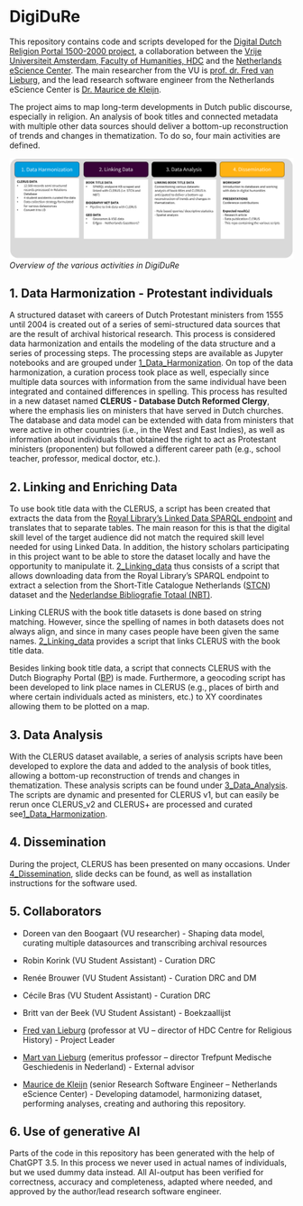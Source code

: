 # DigiDuRe

This repository contains code and scripts developed for the [Digital Dutch Religion Portal 1500-2000 project](https://research-software-directory.org/projects/digidure), a collaboration between the [Vrije Universiteit Amsterdam, Faculty of Humanities, HDC](https://vu.nl/nl/over-de-vu/diensten/universiteitsbibliotheek/meer-over/collectie-hdc-protestants-erfgoed) and the [Netherlands eScience Center](https://www.esciencecenter.nl). The main researcher from the VU is [prof. dr. Fred van Lieburg](https://research.vu.nl/en/persons/fred-van-lieburg), and the lead research software engineer from the Netherlands eScience Center is [Dr. Maurice de Kleijn](https://www.esciencecenter.nl/team/dr-maurice-de-kleijn/).

The project aims to map long-term developments in Dutch public discourse, especially in religion. An analysis of book titles and connected metadata with multiple other data sources should deliver a bottom-up reconstruction of trends and changes in thematization. To do so, four main activities are defined.

![Figure 1 shows a schematic overview of the various activities.](/images/figure1.png)
*Overview of the various activities in DigiDuRe*

## 1. Data Harmonization - Protestant individuals

A structured dataset with careers of Dutch Protestant ministers from 1555 until 2004 is created out of a series of semi-structured data sources that are the result of archival historical research. This process is considered data harmonization and entails the modeling of the data structure and a series of processing steps. The processing steps are available as Jupyter notebooks and are grouped under [1_Data_Harmonization](/1_Data_Harmonization/). On top of the data harmonization, a curation process took place as well, especially since multiple data sources with information from the same individual have been integrated and contained differences in spelling. This process has resulted in a new dataset named **CLERUS - Database Dutch Reformed Clergy**, where the emphasis lies on ministers that have served in Dutch churches. The database and data model can be extended with data from ministers that were active in other countries (i.e., in the West and East Indies), as well as information about individuals that obtained the right to act as Protestant ministers (proponenten) but followed a different career path (e.g., school teacher, professor, medical doctor, etc.).

## 2. Linking and Enriching Data

To use book title data with the CLERUS, a script has been created that extracts the data from the [Royal Library’s Linked Data SPARQL endpoint](http://data.bibliotheken.nl/sparql) and translates that to separate tables. The main reason for this is that the digital skill level of the target audience did not match the required skill level needed for using Linked Data. In addition, the history scholars participating in this project want to be able to store the dataset locally and have the opportunity to manipulate it. [2_Linking_data](/2_Linking_data/) thus consists of a script that allows downloading data from the Royal Library’s SPARQL endpoint to extract a selection from the Short-Title Catalogue Netherlands ([STCN](http://data.bibliotheken.nl/doc/dataset/stcn)) dataset and the [Nederlandse Bibliografie Totaal (NBT)](http://data.bibliotheken.nl/doc/dataset/nbt).

Linking CLERUS with the book title datasets is done based on string matching. However, since the spelling of names in both datasets does not always align, and since in many cases people have been given the same names. [2_Linking_data](/2_Linking_data/) provides a script that links CLERUS with the book title data.

Besides linking book title data, a script that connects CLERUS with the Dutch Biography Portal ([BP](http://www.biografischportaal.nl/)) is made. Furthermore, a geocoding script has been developed to link place names in CLERUS (e.g., places of birth and where certain individuals acted as ministers, etc.) to XY coordinates allowing them to be plotted on a map.

## 3. Data Analysis

With the CLERUS dataset available, a series of analysis scripts have been developed to explore the data and added to the analysis of book titles, allowing a bottom-up reconstruction of trends and changes in thematization. These analysis scripts can be found under [3_Data_Analysis](/3_Data_Analysis/). The scripts are dynamic and presented for CLERUS v1, but can easily be rerun once CLERUS_v2 and CLERUS+ are processed and curated see[1_Data_Harmonization](/1_Data_Harmonization/).

## 4. Dissemination

During the project, CLERUS has been presented on many occasions. Under [4_Dissemination](/4_Dissemination/), slide decks can be found, as well as installation instructions for the software used.

## 5. Collaborators

- Doreen van den Boogaart (VU researcher) - Shaping data model, curating multiple datasources and transcribing archival resources
- Robin Korink (VU Student Assistant) - Curation DRC
- Renée Brouwer (VU Student Assistant) - Curation DRC and DM
- Cécile Bras (VU Student Assistant) - Curation DRC
- Britt van der Beek (VU Student Assistant) - Boekzaallijst

- [Fred van Lieburg](https://research.vu.nl/en/persons/fred-van-lieburg) (professor at VU – director of HDC Centre for Religious History) - Project Leader
- [Mart van Lieburg](https://www.tmgn.nl/) (emeritus professor – director Trefpunt Medische Geschiedenis in Nederland) - External advisor

- [Maurice de Kleijn](https://www.esciencecenter.nl/team/maurice-de-kleijn/) (senior Research Software Engineer – Netherlands eScience Center) - Developing datamodel, harmonizing dataset, performing analyses, creating and authoring this repository.

## 6. Use of generative AI
Parts of the code in this repository has been generated with the help of ChatGPT 3.5. In this process we never used in actual names of individuals, but we used dummy data instead. All AI-output has been verified for correctness, accuracy and completeness, adapted where needed, and approved by the author/lead research software engineer.
